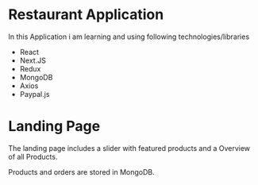 # Restaurant Application
 In this Application i am learning and using following technologies/libraries
 - React
 - Next.JS
 - Redux
 - MongoDB
 - Axios
 - Paypal.js

# Landing Page

The landing page includes a slider with featured products and a Overview of all Products.


Products and orders are stored in MongoDB.
